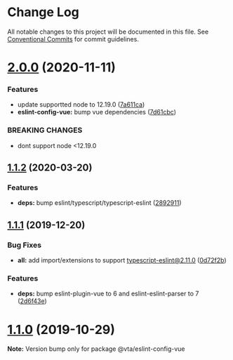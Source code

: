 # Change Log

All notable changes to this project will be documented in this file.
See [Conventional Commits](https://conventionalcommits.org) for commit guidelines.

# [2.0.0](https://github.com/vta-js/eslint-config/compare/v1.1.3...v2.0.0) (2020-11-11)

### Features

- update supportted node to 12.19.0 ([7a611ca](https://github.com/vta-js/eslint-config/commit/7a611ca2a00c9ba073d4d1f680602a096e661600))
- **eslint-config-vue:** bump vue dependencies ([7d61cbc](https://github.com/vta-js/eslint-config/commit/7d61cbc1eca4759079b6e1420fbc5ff71e9e0028))

### BREAKING CHANGES

- dont support node <12.19.0

## [1.1.2](https://github.com/vta-js/eslint-config/compare/v1.1.1...v1.1.2) (2020-03-20)

### Features

- **deps:** bump eslint/typescript/typescript-eslint ([2892911](https://github.com/vta-js/eslint-config/commit/2892911))

## [1.1.1](https://github.com/vta-js/eslint-config/compare/v1.1.0...v1.1.1) (2019-12-20)

### Bug Fixes

- **all:** add import/extensions to support typescript-eslint@2.11.0 ([0d72f2b](https://github.com/vta-js/eslint-config/commit/0d72f2b))

### Features

- **deps:** bump eslint-plugin-vue to 6 and eslint-eslint-parser to 7 ([2d6f43e](https://github.com/vta-js/eslint-config/commit/2d6f43e))

# [1.1.0](https://github.com/vta-js/eslint-config/compare/v1.0.3...v1.1.0) (2019-10-29)

**Note:** Version bump only for package @vta/eslint-config-vue
